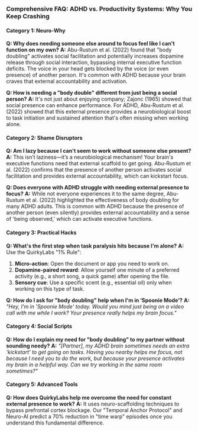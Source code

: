 ### **Comprehensive FAQ: ADHD vs. Productivity Systems: Why You Keep Crashing**

#### **Category 1: Neuro-Why**

**Q: Why does needing someone else around to focus feel like I can't function on my own?**
**A:** Abu-Rustum et al. (2022) found that "body doubling" activates social facilitation and potentially increases dopamine release through social interaction, bypassing internal executive function deficits. The voice in your head gets blocked by the voice (or even presence) of another person. It's common with ADHD because your brain craves that external accountability and activation.

**Q: How is needing a "body double" different from just being a social person?**
**A:** It's not just about enjoying company; Zajonc (1965) showed that social presence can enhance performance. For ADHD, Abu-Rustum et al. (2022) showed that this external presence provides a neurobiological boost to task initiation and sustained attention that's often missing when working alone.

#### **Category 2: Shame Disruptors**

**Q: Am I lazy because I can't seem to work without someone else present?**
**A:** This isn’t laziness—it’s a neurobiological mechanism! Your brain's executive functions need that external scaffold to get going. Abu-Rustum et al. (2022) confirms that the presence of another person activates social facilitation and provides external accountability, which can kickstart focus.

**Q: Does everyone with ADHD struggle with needing external presence to focus?**
**A:** While not everyone experiences it to the same degree, Abu-Rustum et al. (2022) highlighted the effectiveness of body doubling for many ADHD adults. This is common with ADHD because the presence of another person (even silently) provides external accountability and a sense of 'being observed,' which can activate executive functions.

#### **Category 3: Practical Hacks**

**Q: What's the first step when task paralysis hits because I'm alone?**
**A:** Use the QuirkyLabs "1% Rule":

1.  **Micro-action**: Open the document or app you need to work on.
2.  **Dopamine-paired reward**: Allow yourself one minute of a preferred activity (e.g., a short song, a quick game) after opening the file.
3.  **Sensory cue**: Use a specific scent (e.g., essential oil) only when working on this type of task.

**Q: How do I ask for "body doubling" help when I'm in ‘Spoonie Mode’?**
**A:** *"Hey, I'm in 'Spoonie Mode' today. Would you mind just being on a video call with me while I work? Your presence really helps my brain focus."*

#### **Category 4: Social Scripts**

**Q: How do I explain my need for "body doubling" to my partner without sounding needy?**
**A:** *"[Partner], my ADHD brain sometimes needs an extra 'kickstart' to get going on tasks. Having you nearby helps me focus, not because I need you to do the work, but because your presence activates my brain in a helpful way. Can we try working in the same room sometimes?"*

#### **Category 5: Advanced Tools**

**Q: How does QuirkyLabs help me overcome the need for constant external presence to work?**
**A:** It uses neuro-scaffolding techniques to bypass prefrontal cortex blockage. Our "Temporal Anchor Protocol" and Neuro-AI predict a 70% reduction in "time warp" episodes once you understand this fundamental difference.